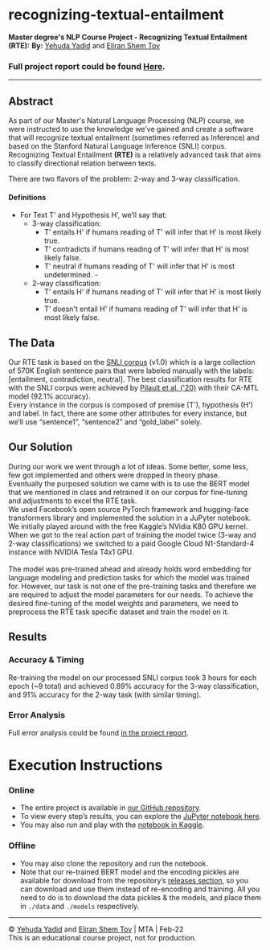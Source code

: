 # recognizing-textual-entailment

**Master degree's NLP Course Project - Recognizing Textual Entailment (RTE):**
**By:** [Yehuda Yadid](https://www.linkedin.com/in/yehuda-yadid/) and [Eliran Shem Tov](https://www.linkedin.com/in/eliranshemtov/)
### Full project report could be found [Here](https://github.com/eliranshemtov/recognizing-textual-entailment/blob/main/project-report.pdf).
*****
## Abstract
As part of our Master's Natural Language Processing (NLP) course, we were instructed to use the knowledge we’ve gained and create a software that will recognize textual entailment (sometimes referred as Inference) and based on the Stanford Natural Language Inference (SNLI) corpus. <br>
Recognizing Textual Entailment **(RTE)** is a relatively advanced task that aims to classify directional relation between texts.<br>

There are two flavors of the problem: 2-way and 3-way classification.

#### Definitions
- For Text T’ and Hypothesis H’, we’ll say that:<br>
   - 3-way classification:
     - T' entails H' if humans reading of T' will infer that H' is most likely true.
     - T' contradicts if humans reading of T' will infer that H' is most likely false.
     - T' neutral if humans reading of T' will infer that H' is most undetermined. - 
   - 2-way classification:
     - T' entails H' if humans reading of T' will infer that H' is most likely true.
     - T' doesn't entail H' if humans reading of T' will infer that H' is most likely false.

## The Data
Our RTE task is based on the [SNLI corpus](https://nlp.stanford.edu/projects/snli/) (v1.0) which is a large collection of 570K English sentence pairs that were labeled manually with the labels: [entailment, contradiction, neutral].
The best classification results for RTE with the SNLI corpus were achieved by [Pilault et al. ('20)](https://arxiv.org/pdf/2009.09139.pdf) with their CA-MTL model (92.1% accuracy). <br>
Every instance in the corpus is composed of premise (T'), hypothesis (H') and label. In fact, there are some other attributes for every instance, but we’ll use “sentence1”, “sentence2” and “gold_label” solely.


## Our Solution
During our work we went through a lot of ideas. Some better, some less, few got implemented and others were dropped in theory phase.<br>
Eventually the purposed solution we came with is to use the BERT model that we mentioned in class and retrained it on our corpus for fine-tuning and adjustments to excel the RTE task. <br>
We used Facebook’s open source PyTorch framework and hugging-face transformers library and implemented the solution in a JuPyter notebook. We initially played around with the free Kaggle’s NVidia K80 GPU kernel. When we got to the real action part of training the model twice (3-way and 2-way classifications) we switched to a paid Google Cloud N1-Standard-4 instance with NVIDIA Tesla T4x1 GPU. <br><br>
The model was pre-trained ahead and already holds word embedding for language modeling and prediction tasks for which the model was trained for. However, our task is not one of the pre-training tasks and therefore we are required to adjust the model parameters for our needs. To achieve the desired fine-tuning of the model weights and parameters, we need to preprocess the RTE task specific dataset and train the model on it.

## Results
### Accuracy & Timing
Re-training the model on our processed SNLI corpus took 3 hours for each epoch (~9 total) and achieved 0.89% accuracy for the 3-way classification, and 91% accuracy for the 2-way task (with similar timing).

### Error Analysis
Full error analysis could be found [in the project report](https://github.com/eliranshemtov/recognizing-textual-entailment/blob/main/project-report.pdf).



# Execution Instructions
### Online
- The entire project is available in [our GitHub repository](https://github.com/eliranshemtov/recognizing-textual-entailment).
- To view every step’s results, you can explore the [JuPyter notebook here](https://github.com/eliranshemtov/recognizing-textual-entailment/blob/main/notebook.ipynb).
- You may also run and play with the [notebook in Kaggle](https://www.kaggle.com/eliranshemtov/rte-snli-nlp).

### Offline
- You may also clone the repository and run the notebook.
- Note that our re-trained BERT model and the encoding pickles are available for download from the repository’s [releases section](https://github.com/eliranshemtov/recognizing-textual-entailment/releases), so you can download and use them instead of re-encoding and training. All you need to do is to download the data pickles & the models, and place them in `./data` and `./models` respectively.


****
© [Yehuda Yadid](https://www.linkedin.com/in/yehuda-yadid/) and [Eliran Shem Tov](https://www.linkedin.com/in/eliranshemtov/) | MTA | Feb-22 <br>
This is an educational course project, not for production.